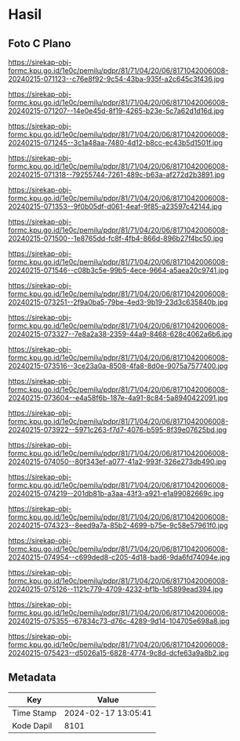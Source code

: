 # Hasil

## Foto C Plano

https://sirekap-obj-formc.kpu.go.id/1e0c/pemilu/pdpr/81/71/04/20/06/8171042006008-20240215-071123--c76e8f92-9c54-43ba-935f-a2c645c3f436.jpg

https://sirekap-obj-formc.kpu.go.id/1e0c/pemilu/pdpr/81/71/04/20/06/8171042006008-20240215-071207--14e0e45d-8f19-4265-b23e-5c7a62d1d16d.jpg

https://sirekap-obj-formc.kpu.go.id/1e0c/pemilu/pdpr/81/71/04/20/06/8171042006008-20240215-071245--3c1a48aa-7480-4d12-b8cc-ec43b5d1501f.jpg

https://sirekap-obj-formc.kpu.go.id/1e0c/pemilu/pdpr/81/71/04/20/06/8171042006008-20240215-071318--79255744-7261-489c-b63a-af272d2b3891.jpg

https://sirekap-obj-formc.kpu.go.id/1e0c/pemilu/pdpr/81/71/04/20/06/8171042006008-20240215-071353--9f0b05df-d061-4eaf-9f85-a23597c42144.jpg

https://sirekap-obj-formc.kpu.go.id/1e0c/pemilu/pdpr/81/71/04/20/06/8171042006008-20240215-071500--1e8765dd-fc8f-4fb4-866d-896b27f4bc50.jpg

https://sirekap-obj-formc.kpu.go.id/1e0c/pemilu/pdpr/81/71/04/20/06/8171042006008-20240215-071546--c08b3c5e-99b5-4ece-9664-a5aea20c9741.jpg

https://sirekap-obj-formc.kpu.go.id/1e0c/pemilu/pdpr/81/71/04/20/06/8171042006008-20240215-073251--2f9a0ba5-79be-4ed3-9b19-23d3c635840b.jpg

https://sirekap-obj-formc.kpu.go.id/1e0c/pemilu/pdpr/81/71/04/20/06/8171042006008-20240215-073327--7e8a2a38-2359-44a9-8468-628c4062a6b6.jpg

https://sirekap-obj-formc.kpu.go.id/1e0c/pemilu/pdpr/81/71/04/20/06/8171042006008-20240215-073516--3ce23a0a-8508-4fa8-8d0e-9075a7577400.jpg

https://sirekap-obj-formc.kpu.go.id/1e0c/pemilu/pdpr/81/71/04/20/06/8171042006008-20240215-073604--e4a58f6b-187e-4a91-8c84-5a8940422091.jpg

https://sirekap-obj-formc.kpu.go.id/1e0c/pemilu/pdpr/81/71/04/20/06/8171042006008-20240215-073922--5971c263-f7d7-4076-b595-8f39e07625bd.jpg

https://sirekap-obj-formc.kpu.go.id/1e0c/pemilu/pdpr/81/71/04/20/06/8171042006008-20240215-074050--80f343ef-a077-41a2-993f-326e273db490.jpg

https://sirekap-obj-formc.kpu.go.id/1e0c/pemilu/pdpr/81/71/04/20/06/8171042006008-20240215-074219--201db81b-a3aa-43f3-a921-e1a99082669c.jpg

https://sirekap-obj-formc.kpu.go.id/1e0c/pemilu/pdpr/81/71/04/20/06/8171042006008-20240215-074323--8eed9a7a-85b2-4699-b75e-9c58e57961f0.jpg

https://sirekap-obj-formc.kpu.go.id/1e0c/pemilu/pdpr/81/71/04/20/06/8171042006008-20240215-074954--c699ded8-c205-4d18-bad6-9da6fd74094e.jpg

https://sirekap-obj-formc.kpu.go.id/1e0c/pemilu/pdpr/81/71/04/20/06/8171042006008-20240215-075126--1121c779-4709-4232-bf1b-1d5899ead394.jpg

https://sirekap-obj-formc.kpu.go.id/1e0c/pemilu/pdpr/81/71/04/20/06/8171042006008-20240215-075355--67834c73-d76c-4289-9d14-104705e698a8.jpg

https://sirekap-obj-formc.kpu.go.id/1e0c/pemilu/pdpr/81/71/04/20/06/8171042006008-20240215-075423--d5026a15-6828-4774-9c8d-dcfe63a9a8b2.jpg


## Metadata

| Key        | Value               |
| ---------- | ------------------- |
| Time Stamp | 2024-02-17 13:05:41 |
| Kode Dapil | 8101                |



